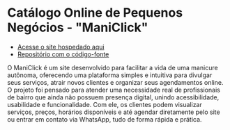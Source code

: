 # Catálogo Online de Pequenos Negócios - "ManiClick"

- [Acesse o site hospedado aqui]([https://SEULINKDOFIREBASE.web.app](https://copn---maniclick.web.app/))
- [Repositório com o código-fonte](https://github.com/fjmeneguini/Catalogo-Online-de-Pequenos-Negocios-Maniclick)

O ManiClick é um site desenvolvido para facilitar a vida de uma manicure autônoma, oferecendo uma plataforma simples e intuitiva para divulgar seus serviços, atrair novos clientes e organizar seus agendamentos online. 
O projeto foi pensado para atender uma necessidade real de profissionais de bairro que ainda não possuem presença digital, unindo acessibilidade, usabilidade e funcionalidade. Com ele, os clientes podem visualizar serviços, preços, horários disponíveis e até agendar diretamente pelo site ou entrar em contato via WhatsApp, tudo de forma rápida e prática.
